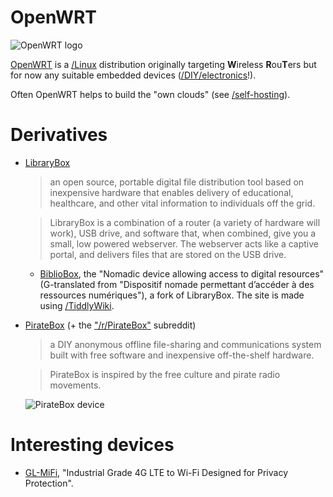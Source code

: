 # OpenWRT

![](https://openwrt.org/_media/logo.png "OpenWRT logo")

[OpenWRT](https://openwrt.org) is a [/Linux]() distribution originally targeting <strong>W</strong>ireless <strong>R</strong>ou<strong>T</strong>ers but for now any suitable embedded devices ([/DIY/electronics]()!).

Often OpenWRT helps to build the "own clouds" (see [/self-hosting]()).

# Derivatives

- [LibraryBox](http://jasongriffey.net/librarybox/)

  > an open source, portable digital file distribution tool based on inexpensive hardware that enables delivery of educational, healthcare, and other vital information to individuals off the grid.

  > LibraryBox is a combination of a router (a variety of hardware will work), USB drive, and software that, when combined, give you a small, low powered webserver. The webserver acts like a captive portal, and delivers files that are stored on the USB drive.

  - [BiblioBox](https://bibliobox.net/), the "Nomadic device allowing access to digital resources" (G-translated from "Dispositif nomade permettant d’accéder à des ressources numériques"), a fork of LibraryBox. The site is made using [/TiddlyWiki]().

- [PirateBox](https://piratebox.cc) (+ the ["/r/PirateBox"](https://www.reddit.com/r/Piratebox/) subreddit)

  > a DIY anonymous offline file-sharing and communications system built with free software and inexpensive off-the-shelf hardware.

  > PirateBox is inspired by the free culture and pirate radio movements.

  ![](https://piratebox.cc/_media/piratebox-openwrt.300.gif "PirateBox device")

# Interesting devices

- [GL-MiFi](https://www.gl-inet.com/products/gl-mifi/), "Industrial Grade 4G LTE to Wi-Fi Designed for Privacy Protection".